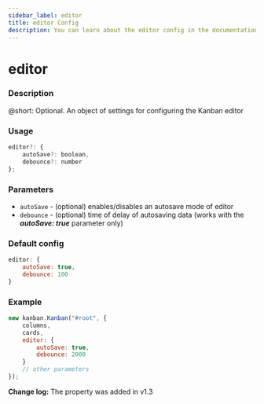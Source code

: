 ```yaml
---
sidebar_label: editor
title: editor Config
description: You can learn about the editor config in the documentation of the DHTMLX JavaScript Kanban library. Browse developer guides and API reference, try out code examples and live demos, and download a free 30-day evaluation version of DHTMLX Kanban.
---
```


# editor

### Description

@short: Optional. An object of settings for configuring the Kanban editor

### Usage

~~~jsx {}
editor?: {
    autoSave?: boolean,
    debounce?: number
}; 
~~~

### Parameters

- `autoSave` - (optional) enables/disables an autosave mode of editor
- `debounce` - (optional) time of delay of autosaving data (works with the ***autoSave: true*** parameter only)

### Default config

~~~jsx {}
editor: {
    autoSave: true,
    debounce: 100
}
~~~

### Example

~~~jsx {4-7}
new kanban.Kanban("#root", {
    columns,
    cards,
    editor: {
        autoSave: true,
        debounce: 2000
    }
    // other parameters
});
~~~

**Change log:** The property was added in v1.3
